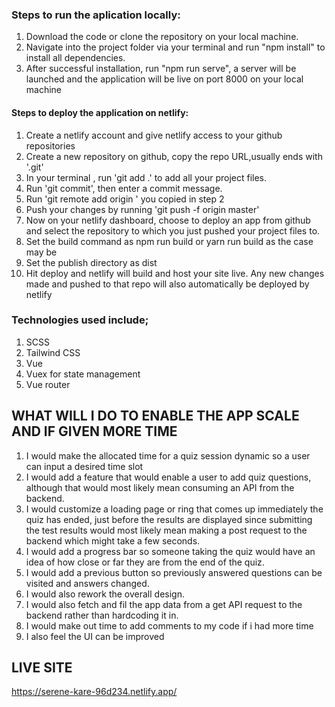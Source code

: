 ### Steps to run the aplication locally: 
1. Download the code or clone the repository on your local machine. 
2. Navigate into the project folder via your terminal and run "npm install" to install all dependencies.
3. After successful installation, run "npm run serve", a server will be launched and the application will be live on port 8000 on your local machine 


#### Steps to deploy the application on netlify: 
1. Create a netlify account and give  netlify access to your github repositories
2. Create a new repository on github, copy the repo URL,usually ends with '.git'
3. In your terminal , run 'git add .' to add all your project files.
3. Run 'git commit', then enter a commit message.
4. Run 'git remote add origin <repourl>' you copied in step 2
5. Push your changes by running 'git push -f origin master'
6. Now on your netlify dashboard, choose to deploy an app from github and select the repository to which you just pushed your project files to.
7. Set the build command as npm run build or yarn run build as the case may be
8. Set the publish directory as dist
9. Hit deploy and netlify will build and host your site live. Any new changes made and pushed to that repo will also automatically be deployed by netlify



### Technologies used include;
1. SCSS
2. Tailwind CSS
3. Vue
4. Vuex for state management
5. Vue router


## WHAT WILL I DO TO ENABLE THE APP SCALE AND IF GIVEN MORE TIME
1. I would make the allocated time for a quiz session dynamic so a user can input a desired time slot 
2. I would add a feature that would enable a user to add quiz questions, although that would most likely mean consuming an API from the backend.
3. I would customize a loading page or ring that comes up immediately the quiz has ended, just before the results are displayed since submitting the test results would most likely mean making a post request to the backend which might take a few seconds.
4. I would add a progress bar so someone taking the quiz would have an idea of how close or far they are from the end of the quiz.
5. I would add a previous button so previously answered questions can be visited and answers changed.
6. I would also rework the overall design.
7. I would also fetch and fil the app data from a get API request to the backend rather than hardcoding it in.
8. I would make out time to add comments to my code if i had more time
9. I also feel the UI can be improved


## LIVE SITE
https://serene-kare-96d234.netlify.app/